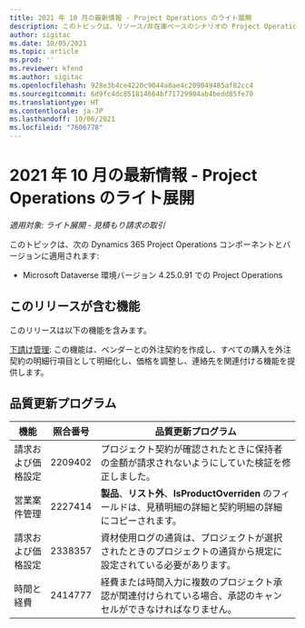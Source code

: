 ```yaml
---
title: 2021 年 10 月の最新情報 - Project Operations のライト展開
description: このトピックは、リソース/非在庫ベースのシナリオの Project Operations のライト導入の 2021 年 10 月リリースで利用可能な品質更新に関する情報を提供します。
author: sigitac
ms.date: 10/05/2021
ms.topic: article
ms.prod: ''
ms.reviewer: kfend
ms.author: sigitac
ms.openlocfilehash: 928e3b4ce4220c9044a8ae4c209049485af82cc4
ms.sourcegitcommit: 6d9fc4dc851814664bf71729904ab4bedd85fe70
ms.translationtype: HT
ms.contentlocale: ja-JP
ms.lasthandoff: 10/06/2021
ms.locfileid: "7606778"
---
```

# <a name="whats-new-october-2021---project-operations-lite-deployment"></a>2021 年 10 月の最新情報 - Project Operations のライト展開

_適用対象: ライト展開 - 見積もり請求の取引_

このトピックは、次の Dynamics 365 Project Operations コンポーネントとバージョンに適用されます:

  - Microsoft Dataverse 環境バージョン 4.25.0.91 での Project Operations


## <a name="features-included-in-this-release"></a>このリリースが含む機能

このリリースは以下の機能を含みます。

[下請け管理](../subcontracting/managing-subcontracts-overview.md): この機能は、ベンダーとの外注契約を作成し、すべての購入を外注契約の明細行項目として明細化し、価格を調整し、連絡先を関連付ける機能を提供します。


## <a name="quality-updates"></a>品質更新プログラム

| **機能** | **照合番号** | **品質更新プログラム** |
| --- | --- | --- |
| 請求および価格設定 | 2209402 | プロジェクト契約が確認されたときに保持者の金額が請求されないようにしていた検証を修正しました。 |
|  営業案件管理 | 2227414 | **製品**、**リスト外**、**IsProductOverriden** のフィールドは、見積明細の詳細と契約明細の詳細にコピーされます。 |
| 請求および価格設定 | 2338357 | 資材使用ログの通貨は、プロジェクトが選択されたときのプロジェクトの通貨から規定に設定されている必要があります。 |
| 時間と経費 | 2414777 | 経費または時間入力に複数のプロジェクト承認が関連付けられている場合、承認のキャンセルができなければなりません。 |
